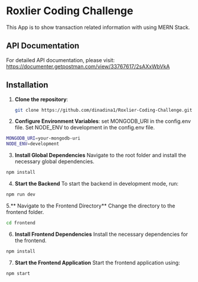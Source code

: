 # Roxlier Coding Challenge

This App is to show transaction related information with using MERN Stack.

## API Documentation

For detailed API documentation, please visit: https://documenter.getpostman.com/view/33767617/2sAXxWbVkA

## Installation

1. **Clone the repository**:

   ```bash
   git clone https://github.com/dinadina1/Roxlier-Coding-Challenge.git

2. **Configure Environment Variables**:
set MONGODB_URI in the config.env file.
Set NODE_ENV to development in the config.env file.

```bash
MONGODB_URI=your-mongodb-uri
NODE_ENV=development
```

3. **Install Global Dependencies**
Navigate to the root folder and install the necessary global dependencies.
```bash
npm install
```

4. **Start the Backend**
To start the backend in development mode, run:
```bash
npm run dev
```

5.** Navigate to the Frontend Directory**
Change the directory to the frontend folder.
```bash
cd frontend
```
6. **Install Frontend Dependencies**
Install the necessary dependencies for the frontend.
```bash
npm install
```

7. **Start the Frontend Application**
Start the frontend application using:

```bash
npm start
```
